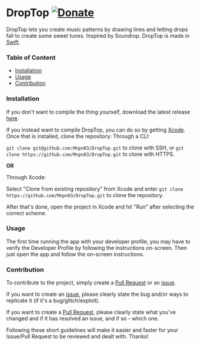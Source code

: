 # DropTop [![Donate](https://img.shields.io/badge/Donate-PayPal-blue.svg?style=flat-square)](https://paypal.me/mnpn03/)

DropTop lets you create music patterns by drawing lines and letting drops fall to create some sweet tunes. Inspired by Soundrop. DropTop is made in [Swift](https://apple.com/swift).

### Table of Content
- [Installation](#installation)
- [Usage](#usage)
- [Contribution](#contribution)

### Installation
If you don't want to compile the thing yourself, download the latest release [here](https://github.com/Mnpn03/DropTop/releases).

If you instead want to compile DropTop, you can do so by getting [Xcode](https://developer.apple.com/xcode/).
Once that is installed, clone the repository:
Through a CLI:

`git clone git@github.com:Mnpn03/DropTop.git` to clone with SSH, or
`git clone https://github.com/Mnpn03/DropTop.git` to clone with HTTPS.

**OR**

Through Xcode:

Select "Clone from existing repository" from Xcode and enter
`git clone https://github.com/Mnpn03/DropTop.git`
to clone the repository.

After that's done, open the project in Xcode and hit "Run" after selecting the correct scheme.

### Usage
The first time running the app with your developer profile, you may have to verify the Developer Profile by following the instructions on-screen.
Then just open the app and follow the on-screen instructions.

### Contribution
To contribute to the project, simply create a [Pull Request](https://github.com/Mnpn03/DropTop/pulls) or an [issue](https://github.com/Mnpn03/DropTop/issues).

If you want to create an [issue](https://github.com/Mnpn03/DropTop/issues), please clearly state the bug and/or ways to replicate it (if it's a bug/glitch/exploit).

If you want to create a [Pull Request](https://github.com/Mnpn03/DropTop/pulls), please clearly state what you've changed and if it has resolved an issue, and if so - which one.

Following these short guidelines will make it easier and faster for your Issue/Pull Request to be reviewed and dealt with.
Thanks!
